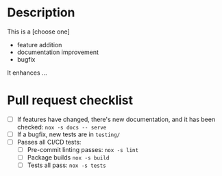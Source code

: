 # Description

This is a [choose one]

- feature addition
- documentation improvement
- bugfix

It enhances ...

# Pull request checklist

- [ ] If features have changed, there's new documentation, and it has been checked: `nox -s docs -- serve`
- [ ] If a bugfix, new tests are in `testing/`
- [ ] Passes all CI/CD tests:
  - [ ] Pre-commit linting passes: `nox -s lint`
  - [ ] Package builds `nox -s build`
  - [ ] Tests all pass: `nox -s tests`
